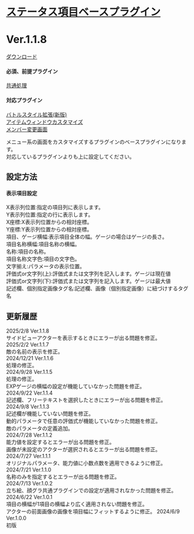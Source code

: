 # [ステータス項目ベースプラグイン](https://raw.githubusercontent.com/nuun888/MZ/master/NUUN_MenuParamListBase.js)
# Ver.1.1.8
[ダウンロード](https://raw.githubusercontent.com/nuun888/MZ/master/NUUN_MenuParamListBase.js)  
#### 必須、前提プラグイン
[共通処理](https://raw.githubusercontent.com/nuun888/MZ/master/NUUN_Base.js)  
#### 対応プラグイン
[バトルスタイル拡張(新版)](https://github.com/nuun888/MZ/blob/master/README/BattleStyleEX.md)  
[アイテムウィンドウカスタマイズ](https://github.com/nuun888/MZ/blob/master/README/ItemWindowEx.md)   
[メンバー変更画面](https://github.com/nuun888/MZ/blob/master/README/SceneFormation.md)  

メニュー系の画面をカスタマイズするプラグインのベースプラグインになります。  
対応しているプラグインよりも上に設定してください。  

## 設定方法
#### 表示項目設定
X表示列位置:指定の項目列に表示します。  
Y表示列位置:指定の行に表示します。  
X座標:X表示列位置からの相対座標。  
Y座標:Y表示列位置からの相対座標。  
項目、ゲージ横幅:表示項目全体の幅。ゲージの場合はゲージの長さ。  
項目名称横幅:項目名称の横幅。  
名称:項目の名称。  
項目名称文字色:項目の文字色。  
文字揃え:パラメータの表示位置。  
評価式or文字列(上):評価式または文字列を記入します。ゲージは現在値  
評価式or文字列(下):評価式または文字列を記入します。ゲージは最大値  
記述欄、個別指定画像タグ名:記述欄、画像（個別指定画像）に紐づけするタグ名  

## 更新履歴
2025/2/8 Ver.1.1.8  
サイドビューアクターを表示するときにエラーが出る問題を修正。  
2025/2/2 Ver.1.1.7  
敵の名前の表示を修正。  
2024/12/21 Ver.1.1.6  
処理の修正。  
2024/9/28 Ver.1.1.5  
処理の修正。  
EXPゲージの横幅の設定が機能していなかった問題を修正。  
2024/9/22 Ver.1.1.4  
記述欄、フリーテキストを選択したときにエラーが出る問題を修正。  
2024/9/8 Ver.1.1.3  
記述欄が機能していない問題を修正。  
動的パラメータで任意の評価式が機能していなかった問題を修正。  
敵のパラメータの定義追加。  
2024/7/28 Ver.1.1.2  
能力値を設定するとエラーが出る問題を修正。  
画像が未設定のアクターが選択されるとエラーが出る問題を修正。  
2024/7/27 Ver.1.1.1  
オリジナルパラメータ、能力値に小数点数を適用できるように修正。  
2024/7/21 Ver.1.1.0  
名称のみを指定するとエラーが出る問題を修正。  
2024/7/13 Ver.1.0.2  
立ち絵、顔グラ共通プラグインでの設定が適用されなかった問題を修正。  
2024/6/22 Ver.1.0.1  
項目の横幅が1項目の横幅より広く適用されない問題を修正。  
アクターの前面画像の画像を項目幅にフィットするように修正。
2024/6/9 Ver.1.0.0  
初版  
